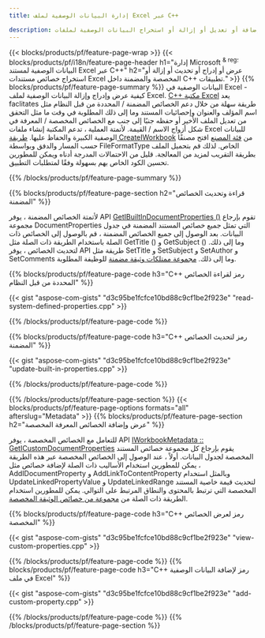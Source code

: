 ```yaml
---
title: إدارة البيانات الوصفية لملف Excel عبر C++

description: عرض أو إضافة أو تعديل أو إزالة أو استخراج البيانات الوصفية لملفات Excel باستخدام مكتبة C++
---
```

{{< blocks/products/pf/feature-page-wrap >}}
{{< blocks/products/pf/i18n/feature-page-header h1="إدارة Microsoft <sup> & reg؛ </sup> البيانات الوصفية لمستند Excel عبر C++" h2="عرض أو إدراج أو تحديث أو إزالة أو استخراج خصائص مستندات Excel المخصصة والمضمنة داخل C++ تطبيقات." >}}
{{% blocks/products/pf/feature-page-summary %}}
البيانات الوصفية في Excel - كيفية عرض وإدراج وإزالة البيانات الوصفية لملف Excel. [C++ مكتبة Excel](/cells/cpp/) يعد faclitates طريقة سهلة من خلال دعم الخصائص المضمنة / المحددة من قبل النظام مثل اسم المؤلف والعنوان وإحصائيات المستند وما إلى ذلك المطلوبة في وقت ما مثل التحقق من تعديل الملف الأخير أو حفظه جنبًا إلى جنب مع الخصائص المخصصة / المعرفة في شكل أزواج الاسم / القيمة. لأتمتة العملية ، تدعم المكتبة إنشاء ملفات Excel للبيانات الوصفية الكبيرة والحفاظ عليها. [طريقة CreateIWorkbook](https://reference.aspose.com/cells/cpp/class/aspose.cells.factory#a93f7282b976d2a001d44198dedaceee8) من [فئة المصنع](https://reference.aspose.com/cells/cpp/class/aspose.cells.factory) افتح مصنفًا حسب المسار والدفق وبواسطة FileFormatType الخاص. لذلك قم بتحميل الملف بطريقة التقريب لمزيد من المعالجة. قليل من الاحتمالات المدرجة أدناه ويمكن للمطورين تحسين الكود الخاص بهم بسهولة وفقًا لمتطلبات التطبيق. 
 
{{% /blocks/products/pf/feature-page-summary %}}

{{% blocks/products/pf/feature-page-section h2="قراءة وتحديث الخصائص المضمنة" %}}

لأتمتة الخصائص المضمنة ، يوفر API [GetIBuiltInDocumentProperties ()](https://reference.aspose.com/cells/cpp/class/aspose.cells.metadata.i_workbook_metadata) تقوم بإرجاع مجموعة DocumentProperties التي تمثل جميع خصائص المستند المضمنة في جدول البيانات. بعد الوصول إلى جميع الخصائص المضمنة ، قم بالوصول إلى الخصائص ذات الصلة باستخدام الطريقة ذات الصلة مثل GetTitle () و GetSubject () وما إلى ذلك. لتحديث الخصائص ، يوفر API طريقة مثل SetTitle و SetSubject و SetAuthor و SetComments وما إلى ذلك. [مجموعة ممتلكات وثيقة مضمنة](https://reference.aspose.com/cells/cpp/class/aspose.cells.properties.i_built_in_document_property_collection) للوظيفة المطلوبة.

{{% blocks/products/pf/feature-page-code h3="C++ رمز لقراءة الخصائص المحددة من قبل النظام" %}}

{{< gist "aspose-com-gists" "d3c95be1fcfce10bd88c9cf1be2f923e" "read-system-defined-properties.cpp" >}}

{{% /blocks/products/pf/feature-page-code %}}

{{% blocks/products/pf/feature-page-code h3="C++ رمز لتحديث الخصائص المضمنة" %}}

{{< gist "aspose-com-gists" "d3c95be1fcfce10bd88c9cf1be2f923e" "update-built-in-properties.cpp" >}}

{{% /blocks/products/pf/feature-page-code %}}


{{% /blocks/products/pf/feature-page-section %}}
{{< blocks/products/pf/feature-page-options formats="all" afterslug="Metadata" >}}
{{% blocks/products/pf/feature-page-section h2="عرض وإضافة الخصائص المعرفة المخصصة" %}}

للتعامل مع الخصائص المخصصة ، يوفر API [IWorkbookMetadata :: GetICustomDocumentProperties](https://reference.aspose.com/cells/cpp/class/aspose.cells.metadata.i_workbook_metadata#a69f0226813ce18c03ebc13b8ca691e79) يقوم بإرجاع كل مجموعة خصائص المستند المخصصة لجدول البيانات. أولاً ، عند الوصول إلى الخصائص المخصصة عبر هذه الطريقة ، يمكن للمطورين استخدام الأساليب ذات الصلة لإضافة خصائص مثل AddIDocumentProperty و AddLinkToContentProperty وبالمثل استخدام UpdateLinkedPropertyValue و UpdateLinkedRange لتحديث قيمة خاصية المستند المخصصة التي ترتبط بالمحتوى والنطاق المرتبط على التوالي. يمكن للمطورين استخدام الطريقة ذات الصلة من [مجموعة من خصائص الوثيقة المخصصة](https://reference.aspose.com/cells/cpp/class/aspose.cells.properties.i_custom_document_property_collection).

{{% blocks/products/pf/feature-page-code h3="C++ رمز لعرض الخصائص المخصصة" %}}

{{< gist "aspose-com-gists" "d3c95be1fcfce10bd88c9cf1be2f923e" "view-custom-properties.cpp" >}}

{{% /blocks/products/pf/feature-page-code %}}
{{% blocks/products/pf/feature-page-code h3="C++ رمز لإضافة البيانات الوصفية في ملف Excel" %}}

{{< gist "aspose-com-gists" "d3c95be1fcfce10bd88c9cf1be2f923e" "add-custom-property.cpp" >}}

{{% /blocks/products/pf/feature-page-code %}}
{{% /blocks/products/pf/feature-page-section %}}

